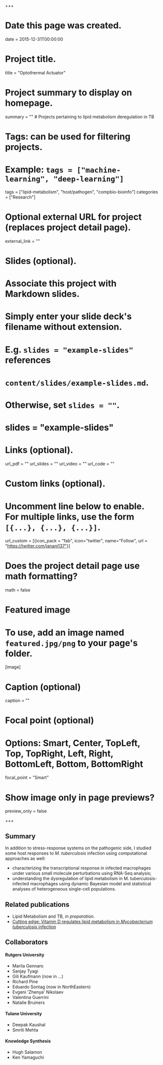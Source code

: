 +++
# Date this page was created.
date = 2015-12-31T00:00:00

# Project title.
title = "Optothermal Actuator"

# Project summary to display on homepage.
summary = "" # Projects pertaining to lipid metabolism deregulation in TB

# Tags: can be used for filtering projects.
# Example: `tags = ["machine-learning", "deep-learning"]`
tags = ["lipid-metabolism", "host/pathogen", "compbio-bioinfo"]
categories = ["Research"]

# Optional external URL for project (replaces project detail page).
external_link = ""

# Slides (optional).
#   Associate this project with Markdown slides.
#   Simply enter your slide deck's filename without extension.
#   E.g. `slides = "example-slides"` references 
#   `content/slides/example-slides.md`.
#   Otherwise, set `slides = ""`.
# slides = "example-slides"

# Links (optional).
url_pdf = ""
url_slides = ""
url_video = ""
url_code = ""

# Custom links (optional).
#   Uncomment line below to enable. For multiple links, use the form `[{...}, {...}, {...}]`.
url_custom = [{icon_pack = "fab", icon="twitter", name="Follow", url = "https://twitter.com/janani137"}]

# Does the project detail page use math formatting?
math = false

# Featured image
# To use, add an image named `featured.jpg/png` to your page's folder. 
[image]
  # Caption (optional)
  caption = ""

  # Focal point (optional)
  # Options: Smart, Center, TopLeft, Top, TopRight, Left, Right, BottomLeft, Bottom, BottomRight
  focal_point = "Smart"
  
  # Show image only in page previews?
  preview_only = false

+++
## Summary
In addition to stress-response systems on the pathogenic side, I studied some host responses to *M. tuberculosis* infection using computational approaches as well:

* characterizing the transcriptional response in infected macrophages under various small molecule perturbations using RNA-Seq analysis;
* understanding the dysregulation of lipid metabolism in M. tuberculosis-infected macrophages using dynamic Bayesian model and statistical analyses of heterogeneous single-cell populations.

## Related publications
* Lipid Metabolism and TB, *in preparation*.
* [Cutting edge: Vitamin D regulates lipid metabolism in *Mycobacterium tuberculosis* infection](/publication/2014/jimm)

## Collaborators
#### Rutgers University
* Marila Gennaro
* Sanjay Tyagi
* Gili Kaufmann (now in ...)
* Richard Pine
* Eduardo Sontag (now in NorthEastern)
* Evgeni 'Zhenya' Nikolaev
* Valentina Guerrini
* Natalie Bruiners

#### Tulane University
* Deepak Kaushal
* Smriti Mehta

#### Knowledge Synthesis
* Hugh Salamon
* Ken Yamaguchi
